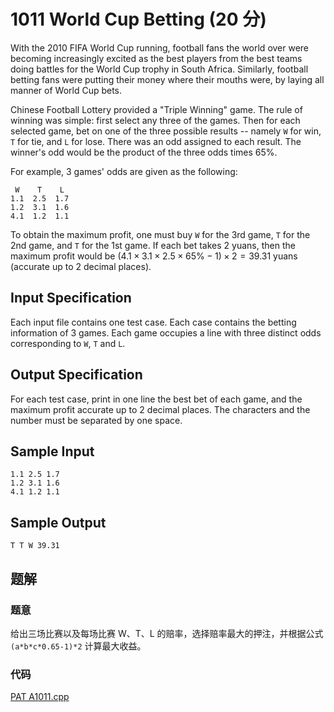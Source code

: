 # 1011 World Cup Betting (20 分)

With the 2010 FIFA World Cup running, football fans the world over were becoming increasingly excited as the best players from the best teams doing battles for the World Cup trophy in South Africa. Similarly, football betting fans were putting their money where their mouths were, by laying all manner of World Cup bets.

Chinese Football Lottery provided a "Triple Winning" game. The rule of winning was simple: first select any three of the games. Then for each selected game, bet on one of the three possible results -- namely `W` for win, `T` for tie, and `L` for lose. There was an odd assigned to each result. The winner's odd would be the product of the three odds times 65%.

For example, 3 games' odds are given as the following:

     W    T    L
    1.1  2.5  1.7
    1.2  3.1  1.6
    4.1  1.2  1.1

To obtain the maximum profit, one must buy `W` for the 3rd game, `T` for the 2nd game, and `T` for the 1st game. If each bet takes 2 yuans, then the maximum profit would be $(4.1\times 3.1\times 2.5\times 65\%-1)\times 2 = 39.31$ yuans (accurate up to 2 decimal places).

## Input Specification

Each input file contains one test case. Each case contains the betting information of 3 games. Each game occupies a line with three distinct odds corresponding to `W`, `T` and `L`.

## Output Specification

For each test case, print in one line the best bet of each game, and the maximum profit accurate up to 2 decimal places. The characters and the number must be separated by one space.

## Sample Input

    1.1 2.5 1.7
    1.2 3.1 1.6
    4.1 1.2 1.1

## Sample Output

    T T W 39.31

## 题解

### 题意

给出三场比赛以及每场比赛 W、T、L 的赔率，选择赔率最大的押注，并根据公式 `(a*b*c*0.65-1)*2` 计算最大收益。

### 代码

[PAT A1011.cpp](<PAT A1011.cpp>)

